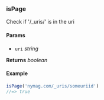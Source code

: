 ### isPage

Check if '/_uris/' is in the uri

#### Params

* `uri` _string_

**Returns** _boolean_

#### Example

```js
isPage('nymag.com/_uris/someuriid')
//=> true

```
